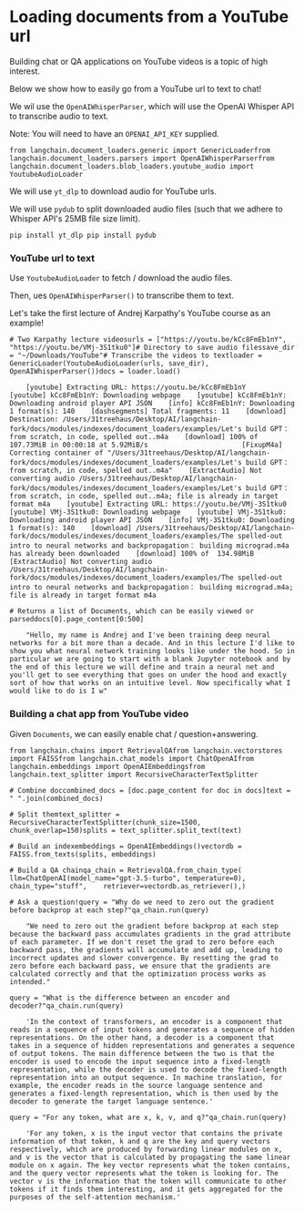 Loading documents from a YouTube url
====================================

Building chat or QA applications on YouTube videos is a topic of high interest.

Below we show how to easily go from a YouTube url to text to chat!

We wil use the `OpenAIWhisperParser`, which will use the OpenAI Whisper API to transcribe audio to text.

Note: You will need to have an `OPENAI_API_KEY` supplied.

    from langchain.document_loaders.generic import GenericLoaderfrom langchain.document_loaders.parsers import OpenAIWhisperParserfrom langchain.document_loaders.blob_loaders.youtube_audio import YoutubeAudioLoader

We will use `yt_dlp` to download audio for YouTube urls.

We will use `pydub` to split downloaded audio files (such that we adhere to Whisper API's 25MB file size limit).

    pip install yt_dlp pip install pydub

### YouTube url to text[​](#youtube-url-to-text "Direct link to YouTube url to text")

Use `YoutubeAudioLoader` to fetch / download the audio files.

Then, ues `OpenAIWhisperParser()` to transcribe them to text.

Let's take the first lecture of Andrej Karpathy's YouTube course as an example!

    # Two Karpathy lecture videosurls = ["https://youtu.be/kCc8FmEb1nY", "https://youtu.be/VMj-3S1tku0"]# Directory to save audio filessave_dir = "~/Downloads/YouTube"# Transcribe the videos to textloader = GenericLoader(YoutubeAudioLoader(urls, save_dir), OpenAIWhisperParser())docs = loader.load()

        [youtube] Extracting URL: https://youtu.be/kCc8FmEb1nY    [youtube] kCc8FmEb1nY: Downloading webpage    [youtube] kCc8FmEb1nY: Downloading android player API JSON    [info] kCc8FmEb1nY: Downloading 1 format(s): 140    [dashsegments] Total fragments: 11    [download] Destination: /Users/31treehaus/Desktop/AI/langchain-fork/docs/modules/indexes/document_loaders/examples/Let's build GPT： from scratch, in code, spelled out..m4a    [download] 100% of  107.73MiB in 00:00:18 at 5.92MiB/s                       [FixupM4a] Correcting container of "/Users/31treehaus/Desktop/AI/langchain-fork/docs/modules/indexes/document_loaders/examples/Let's build GPT： from scratch, in code, spelled out..m4a"    [ExtractAudio] Not converting audio /Users/31treehaus/Desktop/AI/langchain-fork/docs/modules/indexes/document_loaders/examples/Let's build GPT： from scratch, in code, spelled out..m4a; file is already in target format m4a    [youtube] Extracting URL: https://youtu.be/VMj-3S1tku0    [youtube] VMj-3S1tku0: Downloading webpage    [youtube] VMj-3S1tku0: Downloading android player API JSON    [info] VMj-3S1tku0: Downloading 1 format(s): 140    [download] /Users/31treehaus/Desktop/AI/langchain-fork/docs/modules/indexes/document_loaders/examples/The spelled-out intro to neural networks and backpropagation： building micrograd.m4a has already been downloaded    [download] 100% of  134.98MiB    [ExtractAudio] Not converting audio /Users/31treehaus/Desktop/AI/langchain-fork/docs/modules/indexes/document_loaders/examples/The spelled-out intro to neural networks and backpropagation： building micrograd.m4a; file is already in target format m4a

    # Returns a list of Documents, which can be easily viewed or parseddocs[0].page_content[0:500]

        "Hello, my name is Andrej and I've been training deep neural networks for a bit more than a decade. And in this lecture I'd like to show you what neural network training looks like under the hood. So in particular we are going to start with a blank Jupyter notebook and by the end of this lecture we will define and train a neural net and you'll get to see everything that goes on under the hood and exactly sort of how that works on an intuitive level. Now specifically what I would like to do is I w"

### Building a chat app from YouTube video[​](#building-a-chat-app-from-youtube-video "Direct link to Building a chat app from YouTube video")

Given `Documents`, we can easily enable chat / question+answering.

    from langchain.chains import RetrievalQAfrom langchain.vectorstores import FAISSfrom langchain.chat_models import ChatOpenAIfrom langchain.embeddings import OpenAIEmbeddingsfrom langchain.text_splitter import RecursiveCharacterTextSplitter

    # Combine doccombined_docs = [doc.page_content for doc in docs]text = " ".join(combined_docs)

    # Split themtext_splitter = RecursiveCharacterTextSplitter(chunk_size=1500, chunk_overlap=150)splits = text_splitter.split_text(text)

    # Build an indexembeddings = OpenAIEmbeddings()vectordb = FAISS.from_texts(splits, embeddings)

    # Build a QA chainqa_chain = RetrievalQA.from_chain_type(    llm=ChatOpenAI(model_name="gpt-3.5-turbo", temperature=0),    chain_type="stuff",    retriever=vectordb.as_retriever(),)

    # Ask a question!query = "Why do we need to zero out the gradient before backprop at each step?"qa_chain.run(query)

        "We need to zero out the gradient before backprop at each step because the backward pass accumulates gradients in the grad attribute of each parameter. If we don't reset the grad to zero before each backward pass, the gradients will accumulate and add up, leading to incorrect updates and slower convergence. By resetting the grad to zero before each backward pass, we ensure that the gradients are calculated correctly and that the optimization process works as intended."

    query = "What is the difference between an encoder and decoder?"qa_chain.run(query)

        'In the context of transformers, an encoder is a component that reads in a sequence of input tokens and generates a sequence of hidden representations. On the other hand, a decoder is a component that takes in a sequence of hidden representations and generates a sequence of output tokens. The main difference between the two is that the encoder is used to encode the input sequence into a fixed-length representation, while the decoder is used to decode the fixed-length representation into an output sequence. In machine translation, for example, the encoder reads in the source language sentence and generates a fixed-length representation, which is then used by the decoder to generate the target language sentence.'

    query = "For any token, what are x, k, v, and q?"qa_chain.run(query)

        'For any token, x is the input vector that contains the private information of that token, k and q are the key and query vectors respectively, which are produced by forwarding linear modules on x, and v is the vector that is calculated by propagating the same linear module on x again. The key vector represents what the token contains, and the query vector represents what the token is looking for. The vector v is the information that the token will communicate to other tokens if it finds them interesting, and it gets aggregated for the purposes of the self-attention mechanism.'